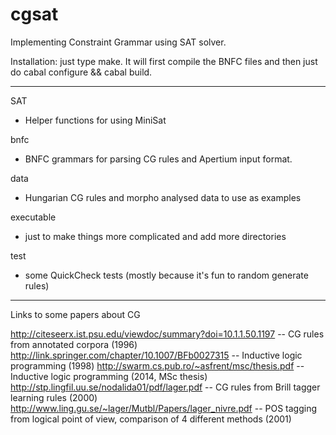 cgsat
=====

Implementing Constraint Grammar using SAT solver.

Installation: just type make.
It will first compile the BNFC files and then just do cabal configure && cabal build.

-----------------------

SAT 
  - Helper functions for using MiniSat

bnfc
  - BNFC grammars for parsing CG rules and Apertium input format.

data
  - Hungarian CG rules and morpho analysed data to use as examples

executable
  - just to make things more complicated and add more directories

test
  - some QuickCheck tests (mostly because it's fun to random generate rules)


------------------------

Links to some papers about CG


http://citeseerx.ist.psu.edu/viewdoc/summary?doi=10.1.1.50.1197 -- CG rules from annotated corpora (1996) 
http://link.springer.com/chapter/10.1007/BFb0027315             -- Inductive logic programming (1998)
http://swarm.cs.pub.ro/~asfrent/msc/thesis.pdf                  -- Inductive logic programming (2014, MSc thesis)
http://stp.lingfil.uu.se/nodalida01/pdf/lager.pdf               -- CG rules from Brill tagger learning rules (2000)
http://www.ling.gu.se/~lager/Mutbl/Papers/lager_nivre.pdf       -- POS tagging from logical point of view, comparison of 4 different methods (2001)
        


